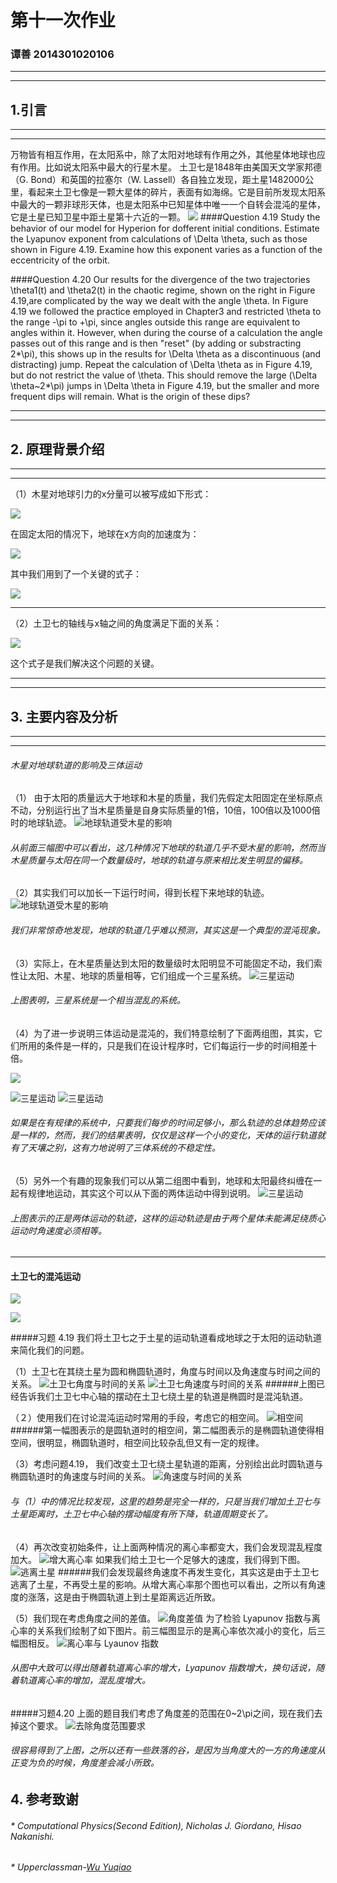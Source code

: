 # 第十一次作业
### 谭善 2014301020106
***
***
## 1.引言
***
***
万物皆有相互作用，在太阳系中，除了太阳对地球有作用之外，其他星体地球也应有作用。比如说太阳系中最大的行星木星。
土卫七是1848年由美国天文学家邦德（G. Bond）和英国的拉塞尔（W. Lassell）各自独立发现，距土星1482000公里，看起来土卫七像是一颗大星体的碎片，表面有如海绵。它是目前所发现太阳系中最大的一颗非球形天体，也是太阳系中已知星体中唯一一个自转会混沌的星体，它是土星已知卫星中距土星第十六近的一颗。
![](http://upload-images.jianshu.io/upload_images/3413510-1d6ea5af23e63a26.jpg?imageMogr2/auto-orient/strip%7CimageView2/2/w/1240)
####Question 4.19
Study the behavior of our model for Hyperion for dofferent initial conditions. Estimate the Lyapunov exponent from calculations of \Delta \theta, such as those shown  in Figure 4.19. Examine how this exponent varies as a function of the eccentricity of the orbit.

####Question 4.20
Our results for the divergence of the two trajectories \theta1(t) and \theta2(t) in the chaotic regime, shown on the right in Figure 4.19,are complicated by the way we dealt with the angle \theta. In Figure 4.19 we followed the practice employed in Chapter3 and restricted \theta to the range -\pi to +\pi, since angles outside this range are equivalent to angles within it. However, when during the course of a calculation the angle passes out of this range and is then "reset" (by adding or substracting 2*\pi), this shows up in the results for \Delta \theta as a discontinuous (and distracting) jump. Repeat the calculation of \Delta \theta as in Figure 4.19, but do not restrict the value of \theta. This should remove the large (\Delta \theta~2*\pi) jumps in \Delta \theta in Figure 4.19, but the smaller and more frequent dips will remain. What is the origin of these dips?
***
***
## 2. 原理背景介绍
***
***
（1）木星对地球引力的x分量可以被写成如下形式：

![](http://upload-images.jianshu.io/upload_images/3413510-e9d30c463650108d.png?imageMogr2/auto-orient/strip%7CimageView2/2/w/1240)

在固定太阳的情况下，地球在x方向的加速度为：

![](http://upload-images.jianshu.io/upload_images/3413510-6bdfb69a8a42cc6c.png?imageMogr2/auto-orient/strip%7CimageView2/2/w/1240)

其中我们用到了一个关键的式子：

![](http://upload-images.jianshu.io/upload_images/3413510-17ce8baa65274de8.png?imageMogr2/auto-orient/strip%7CimageView2/2/w/1240)
***
（2）土卫七的轴线与x轴之间的角度满足下面的关系：

![](http://upload-images.jianshu.io/upload_images/3413510-844a0a88dfdf161d.png?imageMogr2/auto-orient/strip%7CimageView2/2/w/1240)

这个式子是我们解决这个问题的关键。
***
***
## 3. 主要内容及分析
***
***
###### 木星对地球轨道的影响及三体运动
（1） 由于太阳的质量远大于地球和木星的质量，我们先假定太阳固定在坐标原点不动，分别运行出了当木星质量是自身实际质量的1倍，10倍，100倍以及1000倍时的地球轨迹。
![地球轨道受木星的影响](http://upload-images.jianshu.io/upload_images/3413510-74b5e3d2b58b1d0c.png?imageMogr2/auto-orient/strip%7CimageView2/2/w/1240)
###### 从前面三幅图中可以看出，这几种情况下地球的轨道几乎不受木星的影响，然而当木星质量与太阳在同一个数量级时，地球的轨道与原来相比发生明显的偏移。

（2）其实我们可以加长一下运行时间，得到长程下来地球的轨迹。
![地球轨道受木星的影响](http://upload-images.jianshu.io/upload_images/3413510-85ac4d45f934972f.png?imageMogr2/auto-orient/strip%7CimageView2/2/w/1240)
###### 我们非常惊奇地发现，地球的轨道几乎难以预测，其实这是一个典型的混沌现象。

（3）实际上，在木星质量达到太阳的数量级时太阳明显不可能固定不动，我们索性让太阳、木星、地球的质量相等，它们组成一个三星系统。
![三星运动](http://upload-images.jianshu.io/upload_images/3413510-0b3a1d124cd0978f.png?imageMogr2/auto-orient/strip%7CimageView2/2/w/1240)
###### 上图表明，三星系统是一个相当混乱的系统。

（4）为了进一步说明三体运动是混沌的，我们特意绘制了下面两组图，其实，它们所用的条件是一样的，只是我们在设计程序时，它们每运行一步的时间相差十倍。

![](http://upload-images.jianshu.io/upload_images/3413510-4b062bc72968ee7c.jpg?imageMogr2/auto-orient/strip)

![三星运动](http://upload-images.jianshu.io/upload_images/3413510-0f6cc55feeed04c3.png?imageMogr2/auto-orient/strip%7CimageView2/2/w/1240)
![三星运动](http://upload-images.jianshu.io/upload_images/3413510-8a8478d3dde6c9fa.png?imageMogr2/auto-orient/strip%7CimageView2/2/w/1240)
###### 如果是在有规律的系统中，只要我们每步的时间足够小，那么轨迹的总体趋势应该是一样的，然而，我们的结果表明，仅仅是这样一个小的变化，天体的运行轨道就有了天壤之别，这有力地说明了三体系统的不稳定性。

（5）另外一个有趣的现象我们可以从第二组图中看到，地球和太阳最终纠缠在一起有规律地运动，其实这个可以从下面的两体运动中得到说明。
![三星运动](http://upload-images.jianshu.io/upload_images/3413510-d537fb133eb438ed.png?imageMogr2/auto-orient/strip%7CimageView2/2/w/1240)
###### 上图表示的正是两体运动的轨迹，这样的运动轨迹是由于两个星体未能满足绕质心运动时角速度必须相等。
***
#### 土卫七的混沌运动

![](http://upload-images.jianshu.io/upload_images/3413510-f34a283372bff282.gif?imageMogr2/auto-orient/strip)

![](http://upload-images.jianshu.io/upload_images/3413510-6c43b8f2155b80c8.jpg?imageMogr2/auto-orient/strip%7CimageView2/2/w/1240)

#####习题 4.19
我们将土卫七之于土星的运动轨道看成地球之于太阳的运动轨道来简化我们的问题。

（1）土卫七在其绕土星为圆和椭圆轨道时，角度与时间以及角速度与时间之间的关系。
![土卫七角度与时间的关系](http://upload-images.jianshu.io/upload_images/3413510-48b68025eda6adc5.png?imageMogr2/auto-orient/strip%7CimageView2/2/w/1240)
![土卫七角速度与时间的关系](http://upload-images.jianshu.io/upload_images/3413510-5cab5f74c7f4d20c.png?imageMogr2/auto-orient/strip%7CimageView2/2/w/1240)
######上图已经告诉我们土卫七中心轴的摆动在土卫七绕土星的轨道是椭圆时是混沌轨道。

（２）使用我们在讨论混沌运动时常用的手段，考虑它的相空间。
![相空间](http://upload-images.jianshu.io/upload_images/3413510-8580ff934cf091ee.png?imageMogr2/auto-orient/strip%7CimageView2/2/w/1240)
######第一幅图表示的是圆轨道时的相空间，第二幅图表示的是椭圆轨道使得相空间，很明显，椭圆轨道时，相空间比较杂乱但又有一定的规律。

（3）考虑问题4.19， 我们改变土卫七绕土星轨道的距离，分别绘出此时圆轨道与椭圆轨道时的角速度与时间的关系。
![角速度与时间的关系](http://upload-images.jianshu.io/upload_images/3413510-e604f5ed2e3f7c79.png?imageMogr2/auto-orient/strip%7CimageView2/2/w/1240)
###### 与（1）中的情况比较发现，这里的趋势是完全一样的，只是当我们增加土卫七与土星距离时，土卫七中心轴的摆动幅度有所下降，轨道周期变长了。

（4）再次改变初始条件，让上面两种情况的离心率都变大，我们会发现混乱程度加大。
![增大离心率](http://upload-images.jianshu.io/upload_images/3413510-d5032c717ed92c1c.png?imageMogr2/auto-orient/strip%7CimageView2/2/w/1240)
如果我们给土卫七一个足够大的速度，我们得到下图。
![逃离土星](http://upload-images.jianshu.io/upload_images/3413510-6ef26868813958b2.png?imageMogr2/auto-orient/strip%7CimageView2/2/w/1240)
######我们会发现最终角速度不再发生变化，其实这是由于土卫七逃离了土星，不再受土星的影响。从增大离心率那个图也可以看出，之所以有角速度的涨落，这是由于椭圆轨道上到土星距离远近所致。

（5）我们现在考虑角度之间的差值。
![角度差值](http://upload-images.jianshu.io/upload_images/3413510-e5f653f2d95f0aa7.png?imageMogr2/auto-orient/strip%7CimageView2/2/w/1240)
为了检验 Lyapunov 指数与离心率的关系我们绘制了如下图片。前三幅图显示的是离心率依次减小的变化，后三幅图相反。
![离心率与 Lyaunov 指数](http://upload-images.jianshu.io/upload_images/3413510-9919c22067effccc.png?imageMogr2/auto-orient/strip%7CimageView2/2/w/1240)
###### 从图中大致可以得出随着轨道离心率的增大，Lyapunov 指数增大，换句话说，随着轨道离心率的增加，混乱度增大。

#####习题4.20
上面的题目我们考虑了角度差的范围在0~2\pi之间，现在我们去掉这个要求。
![去除角度范围要求](http://upload-images.jianshu.io/upload_images/3413510-624eec52dfb890d5.png?imageMogr2/auto-orient/strip%7CimageView2/2/w/1240)
###### 很容易得到了上图，之所以还有一些跌落的谷，是因为当角度大的一方的角速度从正变为负的时候，角度差会减小所致。
## 4. 参考致谢
###### * Computational Physics(Second Edition), Nicholas J. Giordano, Hisao Nakanishi.
###### * Upperclassman-[Wu Yuqiao](https://github.com/wuyuqiao/computationalphysics_N2013301020142/blob/master/Ex-12/Exercise%2012.md)
